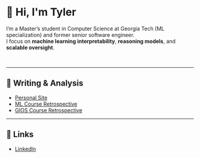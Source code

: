 # 👋 Hi, I'm Tyler
I’m a Master’s student in Computer Science at Georgia Tech (ML specialization) and former senior software engineer.  
I focus on **machine learning interpretability**, **reasoning models**, and **scalable oversight**.

<br/>

<!--
<a href="https://www.tylercrosse.com">
<img align="left" alt="Tyler Crosse | Personal Site" width="22px" src="https://cdn.jsdelivr.net/npm/bootstrap-icons@1.13.1/icons/house-heart.svg" />
</a>
<a href="https://www.linkedin.com/in/tylercrosse/">
<img align="left" alt="Tyler Crosse | LinkedIn" width="22px" src="https://cdn.jsdelivr.net/npm/simple-icons@v15/icons/linkedin.svg" />
</a>
<a href="https://twitter.com/[sakigo_09](https://x.com/tyler_crosse)">
<img align="left" alt="Tyler Crosse | Twitter" width="22px" src="https://cdn.jsdelivr.net/npm/simple-icons@v15/icons/x.svg" />
</a>
<br />

<br />
-->

---

## 📄 Writing & Analysis
- [Personal Site](https://www.tylercrosse.com)
- [ML Course Retrospective](https://www.tylercrosse.com/ideas/2025/ml-retro/)
- [GIOS Course Retrospective](https://www.tylercrosse.com/ideas/2025/gios-retro/)

---

## 🔗 Links
- [LinkedIn](https://www.linkedin.com/in/tylercrosse/)

<!--
## 🔍 Selected Projects

### **Mechanistic Interpretability**
- **[Crosscoder Model Diffing](link)** — Trained crosscoders to compare fine-tuned and base LLMs, focusing on reasoning shifts.  
- **[Sparse Autoencoder Analysis](link)** — Applied SAE feature extraction to inspect activation patterns in a small transformer.

### **ML Research & Experiments**
- **[Fine-tuning Qwen2.5-0.5B](link)** — Reasoning-focused finetune on s1k dataset with evaluation pipeline.
- **[Random Optimization in NN Training](link)** — Compared backpropagation, hill climbing, simulated annealing, and GA for NN weights.

### **Systems & HPC**
- **[AWS EC2 VM Import](link)** — Automated migration pipeline for large VM images into EC2 with Docker integration.
- **[Barrier Synchronization in OpenMP & MPI](link)** — Custom barrier implementations with benchmarking.

---


💡 *I’m currently applying for Fellowships and Reasearch Programs to deepen my work on scalable interpretability.*

<!--
**tylercrosse/tylercrosse** is a ✨ _special_ ✨ repository because its `README.md` (this file) appears on your GitHub profile.

Here are some ideas to get you started:

- 🔭 I’m currently working on ...
- 🌱 I’m currently learning ...
- 👯 I’m looking to collaborate on ...
- 🤔 I’m looking for help with ...
- 💬 Ask me about ...
- 📫 How to reach me: ...
- 😄 Pronouns: ...
- ⚡ Fun fact: ...
-->
